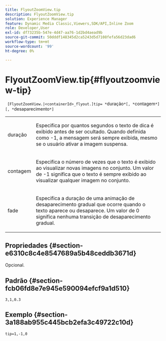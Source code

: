 ```yaml
---
title: FlyoutZoomView.tip
description: FlyoutZoomView.tip
solution: Experience Manager
feature: Dynamic Media Classic,Viewers,SDK/API,Inline Zoom
role: Developer,User
exl-id: df73235b-547e-4d47-aa76-1d2bd4aead9b
source-git-commit: 50dddf148345d2ca5243d5d7108fefa56d23dad6
workflow-type: tm+mt
source-wordcount: '99'
ht-degree: 0%

---
```


# FlyoutZoomView.tip{#flyoutzoomview-tip}

` [FlyoutZoomView.|<containerId>_flyout.]tip= *`duração`*[, *`contagem`*][, *`desaparecimento`*]`

<table id="table_3BA079B51B644219BB8E2A68A13A8D90"> 
 <tbody> 
  <tr> 
   <td colname="col1"> <p> <span class="codeph"> <span class="varname"> duração</span> </span> </p> </td> 
   <td colname="col2"> <p>Especifica por quantos segundos o texto de dica é exibido antes de ser ocultado. Quando definida como <span class="codeph"> -1</span>, a mensagem será sempre exibida, mesmo se o usuário ativar a imagem suspensa. </p> </td> 
  </tr> 
  <tr> 
   <td colname="col1"> <p> <span class="codeph"> <span class="varname"> contagem</span> </span> </p> </td> 
   <td colname="col2"> <p>Especifica o número de vezes que o texto é exibido ao visualizar novas imagens no conjunto. Um valor de <span class="codeph"> -1</span> significa que o texto é sempre exibido ao visualizar qualquer imagem no conjunto. </p> </td> 
  </tr> 
  <tr> 
   <td colname="col1"> <p> <span class="codeph"> <span class="varname"> fade</span> </span> </p> </td> 
   <td colname="col2"> <p>Especifica a duração de uma animação de desaparecimento gradual que ocorre quando o texto aparece ou desaparece. Um valor de <span class="codeph"> 0</span> significa nenhuma transição de desaparecimento gradual. </p> </td> 
  </tr> 
 </tbody> 
</table>

## Propriedades {#section-e6310c8c4e8547689a5b48ceddb3671d}

Opcional.

## Padrão {#section-fcb06fd8e7e945e590094efcf9a1d510}

`3,1,0.3`

## Exemplo {#section-3a188ab955c445bcb2efa3c49722c10d}

`tip=1,-1,0`

